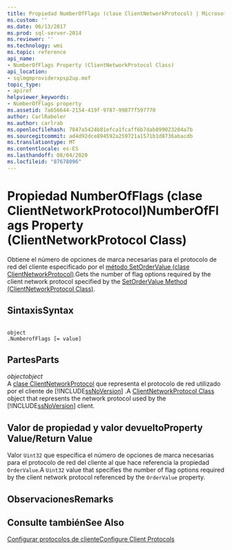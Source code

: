 ```yaml
---
title: Propiedad NumberOfFlags (clase ClientNetworkProtocol) | Microsoft Docs
ms.custom: ''
ms.date: 06/13/2017
ms.prod: sql-server-2014
ms.reviewer: ''
ms.technology: wmi
ms.topic: reference
api_name:
- NumberOfFlags Property (ClientNetworkProtocol Class)
api_location:
- sqlmgmproviderxpsp2up.mof
topic_type:
- apiref
helpviewer_keywords:
- NumberOfFlags property
ms.assetid: 7a656644-2154-419f-9787-99877f597770
author: CarlRabeler
ms.author: carlrab
ms.openlocfilehash: 7847a5424b81efca1fcaff6b7dab899023204a7b
ms.sourcegitcommit: ad4d92dce894592a259721a1571b1d8736abacdb
ms.translationtype: MT
ms.contentlocale: es-ES
ms.lasthandoff: 08/04/2020
ms.locfileid: "87678096"
---
```

# <a name="numberofflags-property-clientnetworkprotocol-class"></a><span data-ttu-id="90c74-102">Propiedad NumberOfFlags (clase ClientNetworkProtocol)</span><span class="sxs-lookup"><span data-stu-id="90c74-102">NumberOfFlags Property (ClientNetworkProtocol Class)</span></span>
  <span data-ttu-id="90c74-103">Obtiene el número de opciones de marca necesarias para el protocolo de red del cliente especificado por el [método SetOrderValue (clase ClientNetworkProtocol)](clientnetworkprotocol-class.md).</span><span class="sxs-lookup"><span data-stu-id="90c74-103">Gets the number of flag options required by the client network protocol specified by the [SetOrderValue Method (ClientNetworkProtocol Class)](clientnetworkprotocol-class.md).</span></span>  
  
## <a name="syntax"></a><span data-ttu-id="90c74-104">Sintaxis</span><span class="sxs-lookup"><span data-stu-id="90c74-104">Syntax</span></span>  
  
```  
  
object  
.NumberofFlags [= value]  
```  
  
## <a name="parts"></a><span data-ttu-id="90c74-105">Partes</span><span class="sxs-lookup"><span data-stu-id="90c74-105">Parts</span></span>  
 <span data-ttu-id="90c74-106">*object*</span><span class="sxs-lookup"><span data-stu-id="90c74-106">*object*</span></span>  
 <span data-ttu-id="90c74-107">A [clase ClientNetworkProtocol](clientnetworkprotocol-class.md) que representa el protocolo de red utilizado por el cliente de [!INCLUDE[ssNoVersion](../../../includes/ssnoversion-md.md)] .</span><span class="sxs-lookup"><span data-stu-id="90c74-107">A [ClientNetworkProtocol Class](clientnetworkprotocol-class.md) object that represents the network protocol used by the [!INCLUDE[ssNoVersion](../../../includes/ssnoversion-md.md)] client.</span></span>  
  
## <a name="property-valuereturn-value"></a><span data-ttu-id="90c74-108">Valor de propiedad y valor devuelto</span><span class="sxs-lookup"><span data-stu-id="90c74-108">Property Value/Return Value</span></span>  
 <span data-ttu-id="90c74-109">Valor `Uint32` que especifica el número de opciones de marca necesarias para el protocolo de red del cliente al que hace referencia la propiedad `OrderValue`.</span><span class="sxs-lookup"><span data-stu-id="90c74-109">A `Uint32` value that specifies the number of flag options required by the client network protocol referenced by the `OrderValue` property.</span></span>  
  
## <a name="remarks"></a><span data-ttu-id="90c74-110">Observaciones</span><span class="sxs-lookup"><span data-stu-id="90c74-110">Remarks</span></span>  
  
## <a name="see-also"></a><span data-ttu-id="90c74-111">Consulte también</span><span class="sxs-lookup"><span data-stu-id="90c74-111">See Also</span></span>  
 [<span data-ttu-id="90c74-112">Configurar protocolos de cliente</span><span class="sxs-lookup"><span data-stu-id="90c74-112">Configure Client Protocols</span></span>](https://technet.microsoft.com/library/ms181035.aspx)  
  
  
